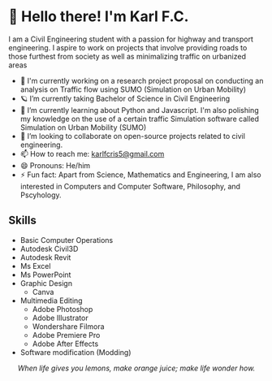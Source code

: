 <h1>👋 Hello there! I'm Karl F.C.  </h1>

I am a Civil Engineering student with a passion for highway and transport engineering. I aspire to work on projects that involve providing roads to those furthest from society as well as minimalizing traffic on urbanized areas 

- 🔬 I'm currently working on a research project proposal on conducting an analysis on Traffic flow using SUMO (Simulation on Urban Mobility)
- 🪐 I’m currently taking Bachelor of Science in Civil Engineering
- 🌱 I’m currently learning about Python and Javascript. I'm also polishing my knowledge on the use of a certain traffic Simulation software called Simulation on Urban Mobility (SUMO)
- 🔎 I’m looking to collaborate on open-source projects related to civil engineering.
- 📫 How to reach me: karlfcris5@gmail.com
- 😄 Pronouns: He/him
- ⚡ Fun fact: Apart from Science, Mathematics and Engineering, I am also interested in Computers and Computer Software, Philosophy, and Pscyhology.



## Skills
 - Basic Computer Operations
 - Autodesk Civil3D
 - Autodesk Revit
 - Ms Excel
 - Ms PowerPoint
 - Graphic Design
    - Canva
 - Multimedia Editing
    - Adobe Photoshop
    - Adobe Illustrator
    - Wondershare Filmora
    - Adobe Premiere Pro
    - Adobe After Effects
 - Software modification (Modding)


<p align="center"> <i><emphasis> When life gives you lemons, make orange juice; make life wonder how. </i> </emphasis> </p>

<!--roads, bridges, ports, airports, SUMO, GIS>
<!-- Infraworks ArcGIS Matlab Staad>
